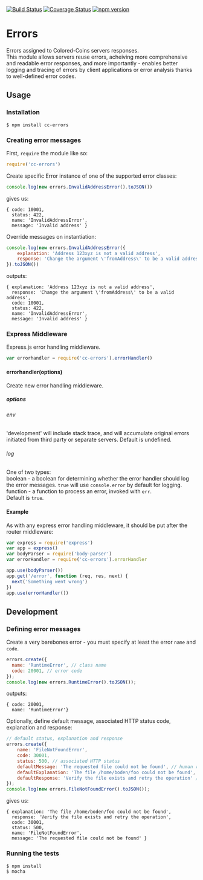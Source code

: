 [![Build Status](https://travis-ci.org/Colored-Coins/Errors.svg?branch=master)](https://travis-ci.org/Colored-Coins/Errors)
[![Coverage Status](https://coveralls.io/repos/github/Colored-Coins/Errors/badge.svg?branch=master)](https://coveralls.io/github/Colored-Coins/Errors?branch=master)
[![npm version](https://badge.fury.io/js/cc-errors.svg)](https://badge.fury.io/js/cc-errors)
# Errors
Errors assigned to Colored-Coins servers responses.<br>
This module allows servers reuse errors, acheiving more comprehensive and readable error responses,
and more importantly - enables better logging and tracing of errors by client applications or error analysis thanks to well-defined error codes.
## Usage
### Installation
```
$ npm install cc-errors
```
### Creating error messages
First, `require` the module like so:
```javascript
require('cc-errors')
```
Create specific Error instance of one of the supported error classes:
```javascript
console.log(new errors.InvalidAddressError().toJSON())
```
gives us:
```
{ code: 10001,
  status: 422,
  name: 'InvalidAddressError',
  message: 'Invalid address' }
```
Override messages on instantiation:
```javascript
console.log(new errors.InvalidAddressError({
	explanation: 'Address 123xyz is not a valid address',
	response: 'Change the argument \'fromAddress\' to be a valid address'
}).toJSON())
```
outputs:
```
{ explanation: 'Address 123xyz is not a valid address',
  response: 'Change the argument \'fromAddress\' to be a valid address',
  code: 10001,
  status: 422,
  name: 'InvalidAddressError',
  message: 'Invalid address' }
```
### Express Middleware
Express.js error handling middleware.

```javascript
var errorhandler = require('cc-errors').errorHandler()
```
#### errorhandler(options)
Create new error handling middleware.
##### options
###### env
'development' will include stack trace, and will accumulate original errors<br>
initiated from third party or separate servers. Default is undefined.
###### log
One of two types:<br>
boolean - a boolean for determining whether the error handler should log the error messages. `true` will use `console.error` by default for logging.<br>
function - a function to process an error, invoked with `err`.<br>
Default is `true`.

#### Example
As with any express error handling middleware, it should be put after the router middleware:
```javascript
var express = require('express')
var app = express()
var bodyParser = require('body-parser')
var errorHandler = require('cc-errors').errorHandler

app.use(bodyParser())
app.get('/error', function (req, res, next) {
  next('Something went wrong')
})
app.use(errorHandler())
```

## Development
### Defining error messages
Create a very barebones error - you must specify at least the error `name` and `code`.<br>
```javascript
errors.create({
  name: 'RuntimeError', // class name
  code: 20001, // error code
});
console.log(new errors.RuntimeError().toJSON());
```
outputs:
```
{ code: 20001,
  name: 'RuntimeError'}
```
Optionally, define default message, associated HTTP status code, explanation and response:
```javascript
// default status, explanation and response 
errors.create({
    name: 'FileNotFoundError',
    code: 30001,
    status: 500, // associated HTTP status
    defaultMessage: 'The requested file could not be found', // human readable, short and precise string
    defaultExplanation: 'The file /home/boden/foo could not be found',  // detailed information
    defaultResponse: 'Verify the file exists and retry the operation' // suggested action to user
});
console.log(new errors.FileNotFoundError().toJSON());
```
gives us:
```
{ explanation: 'The file /home/boden/foo could not be found',
  response: 'Verify the file exists and retry the operation',
  code: 30001,
  status: 500,
  name: 'FileNotFoundError',
  message: 'The requested file could not be found' }
```
### Running the tests
```
$ npm install
$ mocha
```



